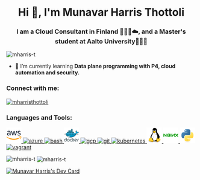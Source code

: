 <h1 align="center">Hi 👋, I'm Munavar Harris Thottoli</h1>
<h3 align="center">I am a Cloud Consultant in Finland 🧑🏽‍💻☁️, and a Master's student at Aalto University👨🏽‍🎓</h3>

<p align="left"> <img src="https://komarev.com/ghpvc/?username=mharris-t&label=Profile%20views&color=0e75b6&style=flat" alt="mharris-t" /> </p>

- 🌱 I’m currently learning **Data plane programming with P4, cloud automation and security.**

<h3 align="left">Connect with me:</h3>
<p align="left">
<a href="https://linkedin.com/in/mharristhottoli" target="blank"><img align="center" src="https://raw.githubusercontent.com/rahuldkjain/github-profile-readme-generator/master/src/images/icons/Social/linked-in-alt.svg" alt="mharristhottoli" height="30" width="40" /></a>
</p>

<h3 align="left">Languages and Tools:</h3>
<p align="left"> <a href="https://aws.amazon.com" target="_blank"> <img src="https://raw.githubusercontent.com/devicons/devicon/master/icons/amazonwebservices/amazonwebservices-original-wordmark.svg" alt="aws" width="40" height="40"/> </a> <a href="https://azure.microsoft.com/en-in/" target="_blank"> <img src="https://www.vectorlogo.zone/logos/microsoft_azure/microsoft_azure-icon.svg" alt="azure" width="40" height="40"/> </a> <a href="https://www.gnu.org/software/bash/" target="_blank"> <img src="https://www.vectorlogo.zone/logos/gnu_bash/gnu_bash-icon.svg" alt="bash" width="40" height="40"/> </a> <a href="https://www.docker.com/" target="_blank"> <img src="https://raw.githubusercontent.com/devicons/devicon/master/icons/docker/docker-original-wordmark.svg" alt="docker" width="40" height="40"/> </a> <a href="https://cloud.google.com" target="_blank"> <img src="https://www.vectorlogo.zone/logos/google_cloud/google_cloud-icon.svg" alt="gcp" width="40" height="40"/> </a> <a href="https://git-scm.com/" target="_blank"> <img src="https://www.vectorlogo.zone/logos/git-scm/git-scm-icon.svg" alt="git" width="40" height="40"/> </a> <a href="https://kubernetes.io" target="_blank"> <img src="https://www.vectorlogo.zone/logos/kubernetes/kubernetes-icon.svg" alt="kubernetes" width="40" height="40"/> </a> <a href="https://www.linux.org/" target="_blank"> <img src="https://raw.githubusercontent.com/devicons/devicon/master/icons/linux/linux-original.svg" alt="linux" width="40" height="40"/> </a> <a href="https://www.nginx.com" target="_blank"> <img src="https://raw.githubusercontent.com/devicons/devicon/master/icons/nginx/nginx-original.svg" alt="nginx" width="40" height="40"/> </a> <a href="https://www.python.org" target="_blank"> <img src="https://raw.githubusercontent.com/devicons/devicon/master/icons/python/python-original.svg" alt="python" width="40" height="40"/> </a> <a href="https://www.vagrantup.com/" target="_blank"> <img src="https://www.vectorlogo.zone/logos/vagrantup/vagrantup-icon.svg" alt="vagrant" width="40" height="40"/> </a> </p>

<p><img align="left" src="https://github-readme-stats.vercel.app/api/top-langs?username=mharris-t&show_icons=true&locale=en&layout=compact" alt="mharris-t" /></p>

<p>&nbsp;<img align="center" src="https://github-readme-stats.vercel.app/api?username=mharris-t&show_icons=true&locale=en" alt="mharris-t" /></p>

<a href="https://app.daily.dev/mharrist"><img src="https://api.daily.dev/devcards/418f1e26c01e43f9a174e30184eba8de.png?r=1ut" width="400" alt="Munavar Harris's Dev Card"/></a>
